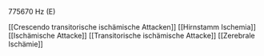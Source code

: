 775670 Hz (E)

[[Crescendo transitorische ischämische Attacken]]
[[Hirnstamm Ischemia]]
[[Ischämische Attacke]]
[[Transitorische ischämische Attacke]]
[[Zerebrale Ischämie]]
